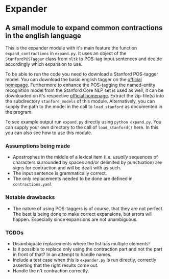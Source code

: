 # Expander
## A small module to expand common contractions in the english language

This is the expander module with it's main feature the function
`expand_contractions` in `expand.py`. It uses an object of the
`StanfordPOSTagger` class from `nltk` to POS-tag input sentences and
decide accordingly which expansion to use.

To be able to run the code you need to download a Stanford POS-tagger
model. You can download the basic english tagger on the [official
homepage](https://nlp.stanford.edu/software/tagger.shtml "Stanford POS
                Tag official website"). 
Furthermore to enhance the POS-tagging the named-entity recognition
model from the Stanford Core NLP set is used as well, it can be
downloaded on it's respective [official 
homepage](https://nlp.stanford.edu/software/CRF-NER.shtml "Stanford NER
                official website").
Extract the zip-file(s) into the subdirectory `stanford_models` of this module.
Alternatively, you can supply the path to the model in the call to
`load_stanford` as documented in the program.

To see example output run `expand.py` directly using `python expand.py`.
You can supply your own directory to the call of `load_stanford()`
here. In this you can also see how to use this module.

### Assumptions being made

- Apostrophes in the middle of a lexical item (i.e. *usually*
  sequences of characters surrounded by spaces and/or delimited 
  by punctuation) are signs for contraction and will be dealt
  with as such. 
- The input sentence is grammatically correct.
- The only replacements needed to be done are defined in
  `contractions.yaml`
  
### Notable drawbacks

- The nature of using POS-taggers is of course, that they are
  not perfect. The best is being done to make correct
  expansions, but errors will happen. Especially since
  expansions are not unambiguous.

### TODOs

- Disambiguate replacements where the list has multiple elements!
- Is it possible to replace only using the contraction part and not
  the part in front of that? In an attempt to handle names.
- Include a test case when this is `expander.py` is run directly, 
  correctly asserting that the right results come out.
- Handle the n't contraction correctly.
